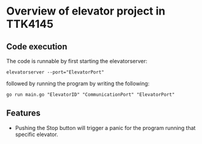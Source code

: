 Overview of elevator project in TTK4145
=======================================

Code execution
--------------

The code is runnable by first starting the elevatorserver:
```
elevatorserver --port="ElevatorPort"
```
followed by running the program by writing the following:
```
go run main.go "ElevatorID" "CommunicationPort" "ElevatorPort"
```

Features
--------

- Pushing the Stop button will trigger a panic for the program running that specific elevator.











